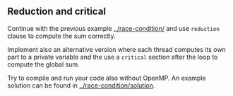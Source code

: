 ## Reduction and critical ##

Continue with the previous example
[../race-condition/](../race-condition/) and use `reduction` clause to
compute the sum correctly.

Implement also an alternative version where each thread computes its
own part to a private variable and the use a `critical` section after
the loop to compute the global sum.

Try to compile and run your code also without OpenMP. An example
solution can be found in
[../race-condition/solution](../race-condition/solution).
